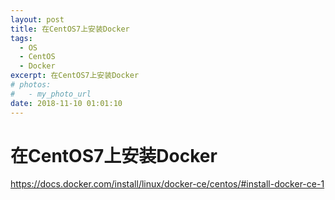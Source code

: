 ```yaml
---
layout: post
title: 在CentOS7上安装Docker
tags: 
  - OS
  - CentOS
  - Docker
excerpt: 在CentOS7上安装Docker
# photos:
#   - my_photo_url
date: 2018-11-10 01:01:10
---
```


# 在CentOS7上安装Docker

https://docs.docker.com/install/linux/docker-ce/centos/#install-docker-ce-1
